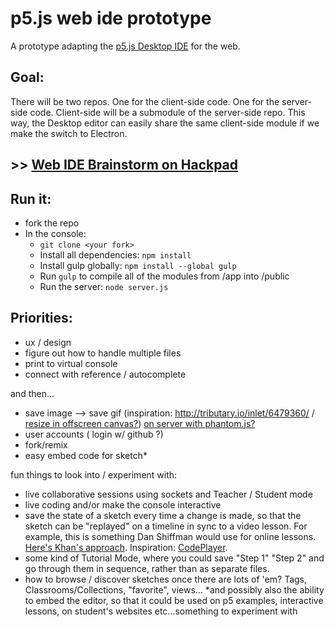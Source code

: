 # p5.js web ide prototype

A prototype adapting the [p5.js Desktop IDE](https://github.com/processing/p5.js-editor) for the web.

## Goal:
There will be two repos. One for the client-side code. One for the server-side code. Client-side will be a submodule of the server-side repo. This way, the Desktop editor can easily share the same client-side module if we make the switch to Electron.

## >> [Web IDE Brainstorm on Hackpad](https://p5jscon.hackpad.com/Web-IDE-Brainstorm-d74TxVTnU4H)

## Run it:
- fork the repo
- In the console:
  - ``git clone <your fork>``
  - Install all dependencies: ``npm install``
  - Install gulp globally: ``npm install --global gulp``
  - Run ``gulp`` to compile all of the modules from /app into /public
  - Run the server: ``node server.js``


## Priorities:
- ux / design
- figure out how to handle multiple files
- print to virtual console
- connect with reference / autocomplete

and then...
- save image --> save gif (inspiration: http://tributary.io/inlet/6479360/ / [resize in offscreen canvas?](https://github.com/Khan/live-editor/blob/c6ba1e4e1294b67322a04ab842d138c1edd93ea3/js/output/pjs/pjs-output.js#L374)) [on server with phantom.js?](https://blog.animatron.com/2014/01/22/how-we-render-animated-content-from-html5-canvas/)
- user accounts ( login w/ github ?)
- fork/remix
- easy embed code for sketch*

fun things to look into / experiment with:
- live collaborative sessions using sockets and Teacher / Student mode
- live coding and/or make the console interactive
- save the state of a sketch every time a change is made, so that the sketch can be "replayed" on a timeline in sync to a video lesson. For example, this is something Dan Shiffman would use for online lessons. [Here's Khan's approach](https://github.com/Khan/live-editor/blob/a43ec180b91256eb7b20eb530e8b5d4a589c7901/js/editors/ace/editor-ace.js#L153). Inspiration: [CodePlayer](http://engineering.hackerearth.com/2014/01/21/introducing-codeplayer/).
- some kind of Tutorial Mode, where you could save "Step 1" "Step 2" and go through them in sequence, rather than as separate files.
- how to browse / discover sketches once there are lots of 'em? Tags, Classrooms/Collections, "favorite", views...
*and possibly also the ability to embed the editor, so that it could be used on p5 examples, interactive lessons, on student's websites etc...something to experiment with
